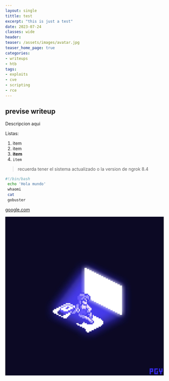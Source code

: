 ```yaml
---
layout: single
tittle: test
excerpt: "this is just a test"
date: 2023-07-24
classes: wide
header: 
teaser: /assets/images/avatar.jpg
teaser_home_page: true
categories: 
- writeups
- htb
tags: 
- exploits
- cve
- scripting
- rce
---
```



## previse writeup

Descripcion aqui

Listas: 
1. item
2. item
3. **item**
4. `item`

> recuerda tener el sistema actualizado o la version de ngrok 8.4

```bash
#!/bin/bash
 echo 'Hola mundo'
 whaomi
 cat
 gobuster 
```

[google.com](google.com)

<div>
    <img src="/assets/images/avatar.jpg" alt="una imagen">
</div>